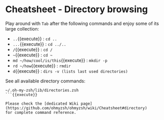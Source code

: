 # Cheatsheet - Directory browsing

Play around with `Tab` after the following commands and enjoy some of its large collection:

- `..`{{execute}} : `cd ..`
- `...`{{execute}} : `cd ../..`
- `/`{{execute}} : `cd /`
- `~`{{execute}} : `cd ~`
- `md ~/how/cool/is/this`{{execute}} : `mkdir -p`
- `rd ~/how`{{execute}} : `rmdir`
- `d`{{execute}} : `dirs -v (lists last used directories)`

See all available directory commands:

```
~/.oh-my-zsh/lib/directories.zsh
```{{execute}}

Please check the [dedicated Wiki page](https://github.com/ohmyzsh/ohmyzsh/wiki/Cheatsheet#directory) 
for complete command reference.
